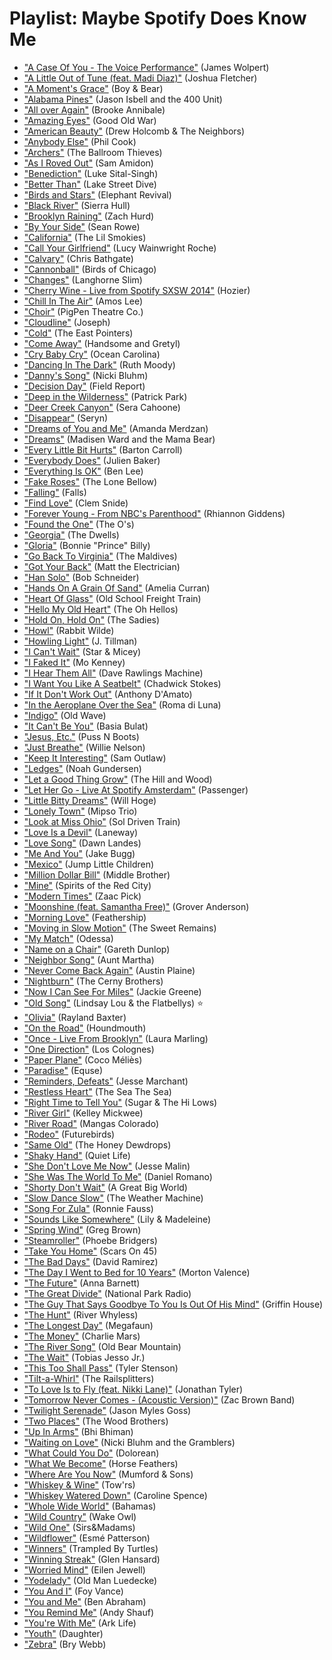 # Playlist: Maybe Spotify Does Know Me

- ["A Case Of You - The Voice Performance"](https://open.spotify.com/track/6YaB4TXX4s2AJreMQ6cuIj) (James Wolpert)
- ["A Little Out of Tune (feat. Madi Diaz)"](https://open.spotify.com/track/74FJvrPphBbIpJA7d0sNTw) (Joshua Fletcher)
- ["A Moment's Grace"](https://open.spotify.com/track/3TM3i2nMerIfP8aZyhhSOi) (Boy & Bear)
- ["Alabama Pines"](https://open.spotify.com/track/2tSmlP0tEBF0NzC6bkOpyg) (Jason Isbell and the 400 Unit)
- ["All over Again"](https://open.spotify.com/track/29mJvaklypdZ6XpE2W2nZS) (Brooke Annibale)
- ["Amazing Eyes"](https://open.spotify.com/track/3UGJdpJrWDp07V37Q5PNas) (Good Old War)
- ["American Beauty"](https://open.spotify.com/track/7K36drJq6lInkW6Kkojucp) (Drew Holcomb & The Neighbors)
- ["Anybody Else"](https://open.spotify.com/track/1Y7LqOgupOJcOl5SKDPLrY) (Phil Cook)
- ["Archers"](https://open.spotify.com/track/0rQyr2LkdMpJqGF1pfxwJi) (The Ballroom Thieves)
- ["As I Roved Out"](https://open.spotify.com/track/5mtje2p2GkzzTecWnPi5kt) (Sam Amidon)
- ["Benediction"](https://open.spotify.com/track/6KtizyqyvJ10bEbm1qNtPa) (Luke Sital-Singh)
- ["Better Than"](https://open.spotify.com/track/0NSEZeWHkYCknk1nAVO1Fh) (Lake Street Dive)
- ["Birds and Stars"](https://open.spotify.com/track/50pmnragHfe7a6EuggcKVI) (Elephant Revival)
- ["Black River"](https://open.spotify.com/track/38zy9o1Gq7NTotplSAv5aR) (Sierra Hull)
- ["Brooklyn Raining"](https://open.spotify.com/track/1M8zpxsXFxSTNzC4On1FIn) (Zach Hurd)
- ["By Your Side"](https://open.spotify.com/track/4pFSor779JDaj63gOssXIG) (Sean Rowe)
- ["California"](https://open.spotify.com/track/106wS7RzQ57SwzGuWr6KtJ) (The Lil Smokies)
- ["Call Your Girlfriend"](https://open.spotify.com/track/3pA60dpTgXxUr5WSnvyfmI) (Lucy Wainwright Roche)
- ["Calvary"](https://open.spotify.com/track/5Ciu3XsaZcOVF2ytLc2FSs) (Chris Bathgate)
- ["Cannonball"](https://open.spotify.com/track/004y2GqsEyEXoavUEqVLsr) (Birds of Chicago)
- ["Changes"](https://open.spotify.com/track/6rAdF3XlBhkfBEL2PqD2Ol) (Langhorne Slim)
- ["Cherry Wine - Live from Spotify SXSW 2014"](https://open.spotify.com/track/3e7JFHpdHdaUYD6mganVOa) (Hozier)
- ["Chill In The Air"](https://open.spotify.com/track/2fPjvOwIjwKapZz6FEl7N6) (Amos Lee)
- ["Choir"](https://open.spotify.com/track/4Z3xnMBpLylEkZM3Mp5J7b) (PigPen Theatre Co.)
- ["Cloudline"](https://open.spotify.com/track/5VXK0SX4IXRI1K9lkIWCEV) (Joseph)
- ["Cold"](https://open.spotify.com/track/21jyh4C64vD8MxHdEutWBq) (The East Pointers)
- ["Come Away"](https://open.spotify.com/track/5Zeiw8jeN2GFB6TjEaVlZE) (Handsome and Gretyl)
- ["Cry Baby Cry"](https://open.spotify.com/track/4mYNzDw0edwzgn6oAgNihS) (Ocean Carolina)
- ["Dancing In The Dark"](https://open.spotify.com/track/30K1jB2NQN9gJfasGZOJpe) (Ruth Moody)
- ["Danny's Song"](https://open.spotify.com/track/0m1SzTxua9zHqJZLJnZmEs) (Nicki Bluhm)
- ["Decision Day"](https://open.spotify.com/track/0pu4Jodrmwkz3ReFmShhPa) (Field Report)
- ["Deep in the Wilderness"](https://open.spotify.com/track/6MHaqeQQ3rMdWG1lkJt04f) (Patrick Park)
- ["Deer Creek Canyon"](https://open.spotify.com/track/7f7XDVYgznRghZVpnorBPF) (Sera Cahoone)
- ["Disappear"](https://open.spotify.com/track/6bvF3uR8yXSgEOPFoEoy7C) (Seryn)
- ["Dreams of You and Me"](https://open.spotify.com/track/37cz37dp4RMSLteVBzvhRn) (Amanda Merdzan)
- ["Dreams"](https://open.spotify.com/track/0dnXgy4a6bmqEO6fR4pHzx) (Madisen Ward and the Mama Bear)
- ["Every Little Bit Hurts"](https://open.spotify.com/track/0YnwJ2TPNsEHlZMvDSHOVZ) (Barton Carroll)
- ["Everybody Does"](https://open.spotify.com/track/7GPV9WeBaA83BdwCXsEvlC) (Julien Baker)
- ["Everything Is OK"](https://open.spotify.com/track/5LnOWh7fUpXzOMKN1YE7pb) (Ben Lee)
- ["Fake Roses"](https://open.spotify.com/track/0vOMIGINY5SN7zbJ0iCi5k) (The Lone Bellow)
- ["Falling"](https://open.spotify.com/track/3HsYJ3Cfglu5tOlObY2bhA) (Falls)
- ["Find Love"](https://open.spotify.com/track/1zckfyFhVkCVbDbqd7zhIq) (Clem Snide)
- ["Forever Young - From NBC's Parenthood"](https://open.spotify.com/track/0QYgtwYCftkAqunXmvkZtr) (Rhiannon Giddens)
- ["Found the One"](https://open.spotify.com/track/4yKDN7tj5xKJFwVcKIj1NU) (The O's)
- ["Georgia"](https://open.spotify.com/track/6ksAUifDJwBDbA9s9oEba8) (The Dwells)
- ["Gloria"](https://open.spotify.com/track/3kSw1KWcgHLtJH4PmF4xvh) (Bonnie "Prince" Billy)
- ["Go Back To Virginia"](https://open.spotify.com/track/3DhcJjPjAXbBnsjHGn6GY7) (The Maldives)
- ["Got Your Back"](https://open.spotify.com/track/50dBYnWiENMSrdCmGIo14w) (Matt the Electrician)
- ["Han Solo"](https://open.spotify.com/track/3K9cE86xdKoVD9uFq1Ii1I) (Bob Schneider)
- ["Hands On A Grain Of Sand"](https://open.spotify.com/track/50IKNJDNylziIUhrOF4GaN) (Amelia Curran)
- ["Heart Of Glass"](https://open.spotify.com/track/1upLX5ZNwsB5pXvWLMS7LD) (Old School Freight Train)
- ["Hello My Old Heart"](https://open.spotify.com/track/2c62Xf5Po1YSa1N6LOjPHy) (The Oh Hellos)
- ["Hold On, Hold On"](https://open.spotify.com/track/5VKMMRlpfkrhYFuXWXoCql) (The Sadies)
- ["Howl"](https://open.spotify.com/track/0dgnPh7n8yg3bAMd5L4abi) (Rabbit Wilde)
- ["Howling Light"](https://open.spotify.com/track/21YCqFwYMFe2IKgCexd214) (J. Tillman)
- ["I Can't Wait"](https://open.spotify.com/track/5VEDbBjTdi5G2pWJqIIucu) (Star & Micey)
- ["I Faked It"](https://open.spotify.com/track/0WHMZLm3GVSo5b0YeS5znb) (Mo Kenney)
- ["I Hear Them All"](https://open.spotify.com/track/7eVoWhSQz2pqKKTvAd3QZ5) (Dave Rawlings Machine)
- ["I Want You Like A Seatbelt"](https://open.spotify.com/track/4PyhVysDrWlNR0mmLWwGs7) (Chadwick Stokes)
- ["If It Don't Work Out"](https://open.spotify.com/track/6iecwK4wNSHx1lmchqek45) (Anthony D'Amato)
- ["In the Aeroplane Over the Sea"](https://open.spotify.com/track/373LuE9XuZMN4SHPJN37Xj) (Roma di Luna)
- ["Indigo"](https://open.spotify.com/track/21mv1MwQHiQSZeXw9a2NFs) (Old Wave)
- ["It Can't Be You"](https://open.spotify.com/track/5fryipSRKF00a4hie6pHL4) (Basia Bulat)
- ["Jesus, Etc."](https://open.spotify.com/track/2cPSeHPT4MIXVHqP9TRbAz) (Puss N Boots)
- ["Just Breathe"](https://open.spotify.com/track/3rIgqH7rTzpB7Gtvo6oDsA) (Willie Nelson)
- ["Keep It Interesting"](https://open.spotify.com/track/5icUbHCTeiBDOFNK9uxwXQ) (Sam Outlaw)
- ["Ledges"](https://open.spotify.com/track/1Mw9uSVU0DsPrq6SoJdacM) (Noah Gundersen)
- ["Let a Good Thing Grow"](https://open.spotify.com/track/0VjKaDzeEmARI8uELv9y5y) (The Hill and Wood)
- ["Let Her Go - Live At Spotify Amsterdam"](https://open.spotify.com/track/2JXnsuFhfVgLHPL1mp3xdW) (Passenger)
- ["Little Bitty Dreams"](https://open.spotify.com/track/67abw3JV7ce2kOcxkGwmGD) (Will Hoge)
- ["Lonely Town"](https://open.spotify.com/track/0mtcZNJZxOwc2gHqTF5AEf) (Mipso Trio)
- ["Look at Miss Ohio"](https://open.spotify.com/track/1FLmKmW4rNy378vux2DuUf) (Sol Driven Train)
- ["Love Is a Devil"](https://open.spotify.com/track/5HbkqWc393vdhmmYD4Efgt) (Laneway)
- ["Love Song"](https://open.spotify.com/track/6M9kWYKNZdcntGMKEGrvsB) (Dawn Landes)
- ["Me And You"](https://open.spotify.com/track/7gqIu1VejwZG3GasjUxeG6) (Jake Bugg)
- ["Mexico"](https://open.spotify.com/track/4bAlvRdlQeyMxi6EokQduj) (Jump Little Children)
- ["Million Dollar Bill"](https://open.spotify.com/track/2Gcxmc6QIBFtZvXhML4afF) (Middle Brother)
- ["Mine"](https://open.spotify.com/track/4jwCTsvbTrX9AGwC7dbZ8b) (Spirits of the Red City)
- ["Modern Times"](https://open.spotify.com/track/3hAtgZ1MKyyfpRwOIWktYO) (Zaac Pick)
- ["Moonshine (feat. Samantha Free)"](https://open.spotify.com/track/679UYnoG6t8Etq50Y6T4oj) (Grover Anderson)
- ["Morning Love"](https://open.spotify.com/track/2spGltAm1sy8foy0faDbZ4) (Feathership)
- ["Moving in Slow Motion"](https://open.spotify.com/track/1JzJFYOlNFISoz28z5t20x) (The Sweet Remains)
- ["My Match"](https://open.spotify.com/track/4fGBxRbzWrdMmXOz5ScbGA) (Odessa)
- ["Name on a Chair"](https://open.spotify.com/track/2Gtixd4QSCI4sKDvLZp54r) (Gareth Dunlop)
- ["Neighbor Song"](https://open.spotify.com/track/3ZxGYOBBEMQETY2iYTj69B) (Aunt Martha)
- ["Never Come Back Again"](https://open.spotify.com/track/2NcKB7kIOQvE0UwhiL31qB) (Austin Plaine)
- ["Nightburn"](https://open.spotify.com/track/3yV6gF1wjYqFFGQihad0xX) (The Cerny Brothers)
- ["Now I Can See For Miles"](https://open.spotify.com/track/76mBaDOKQVNIjIuGiM1YdW) (Jackie Greene)
- ["Old Song"](https://open.spotify.com/track/3CBlZSkzD0S3EAU9jdNZZX) (Lindsay Lou & the Flatbellys) :star:
- ["Olivia"](https://open.spotify.com/track/75ATxsSO6V87RSR4UXLj2G) (Rayland Baxter)
- ["On the Road"](https://open.spotify.com/track/0Ja8hGjNaq22wMUmLYhSxm) (Houndmouth)
- ["Once - Live From Brooklyn"](https://open.spotify.com/track/3dogfTRWbMs0vzd3qCYoyE) (Laura Marling)
- ["One Direction"](https://open.spotify.com/track/5KkTwb5ij3OWtRo0kt6PhM) (Los Colognes)
- ["Paper Plane"](https://open.spotify.com/track/1ghzUpWIIiOxtZ5CU0fKX1) (Coco Méliès)
- ["Paradise"](https://open.spotify.com/track/7AiVTu0ZvGVGyo13fUl5IV) (Equse)
- ["Reminders, Defeats"](https://open.spotify.com/track/0T2ukQn8lHK6BwwUAEmtrw) (Jesse Marchant)
- ["Restless Heart"](https://open.spotify.com/track/4oHYohMXXYINJkTSdJYQqo) (The Sea The Sea)
- ["Right Time to Tell You"](https://open.spotify.com/track/5yX3fjNMk1oqHFCAm8x8ZE) (Sugar & The Hi Lows)
- ["River Girl"](https://open.spotify.com/track/1JbINJDjNIzzcjrS0QnO9m) (Kelley Mickwee)
- ["River Road"](https://open.spotify.com/track/1TozqySnX55pVZtkaLhB76) (Mangas Colorado)
- ["Rodeo"](https://open.spotify.com/track/2FMuoG8zdNhyfkCI2ZMgFe) (Futurebirds)
- ["Same Old"](https://open.spotify.com/track/0AMirIzDSrGcaImghy0fVY) (The Honey Dewdrops)
- ["Shaky Hand"](https://open.spotify.com/track/7r4lCyEJqQxQKMNt5DKM6M) (Quiet Life)
- ["She Don't Love Me Now"](https://open.spotify.com/track/06D3ZYX14seb1zJESXy9iz) (Jesse Malin)
- ["She Was The World To Me"](https://open.spotify.com/track/7MdKcybxC6aPStXMOx60Fj) (Daniel Romano)
- ["Shorty Don't Wait"](https://open.spotify.com/track/33caYRuBFGkI5JaFMUeydz) (A Great Big World)
- ["Slow Dance Slow"](https://open.spotify.com/track/025ygk5vTSrwobZNk6OM5W) (The Weather Machine)
- ["Song For Zula"](https://open.spotify.com/track/3cjimTXToU7PtN6NfLqCEG) (Ronnie Fauss)
- ["Sounds Like Somewhere"](https://open.spotify.com/track/3S1TFVfmjtx7dt4LQAbkIW) (Lily & Madeleine)
- ["Spring Wind"](https://open.spotify.com/track/6WRKgNXy93NabH6Ssz7dCT) (Greg Brown)
- ["Steamroller"](https://open.spotify.com/track/5Wl4pLOHAi7MuCjhSIe6LM) (Phoebe Bridgers)
- ["Take You Home"](https://open.spotify.com/track/3z655k46fCx4XSjZieFbUb) (Scars On 45)
- ["The Bad Days"](https://open.spotify.com/track/0tfJ4wcUYmwiEz2WcLyqVL) (David Ramirez)
- ["The Day I Went to Bed for 10 Years"](https://open.spotify.com/track/1YUjpja6kT6sbSrW8EZSOm) (Morton Valence)
- ["The Future"](https://open.spotify.com/track/2OVqYcvadhEjes5Rql8vvt) (Anna Barnett)
- ["The Great Divide"](https://open.spotify.com/track/4opliWxDv9kac38atc4kQ8) (National Park Radio)
- ["The Guy That Says Goodbye To You Is Out Of His Mind"](https://open.spotify.com/track/2EVFDB1blK9nZcUydO5Alq) (Griffin House)
- ["The Hunt"](https://open.spotify.com/track/1WPDc6h6igXcZMZn5zjjfq) (River Whyless)
- ["The Longest Day"](https://open.spotify.com/track/2VTuqNKn0qJ4tCHutrRMQl) (Megafaun)
- ["The Money"](https://open.spotify.com/track/2MIaySf6bIXcohexupFD6z) (Charlie Mars)
- ["The River Song"](https://open.spotify.com/track/4APKD5Ql20k5ha8CVWhS0I) (Old Bear Mountain)
- ["The Wait"](https://open.spotify.com/track/7FlG1jSqoaKjPwdgUOe2Io) (Tobias Jesso Jr.)
- ["This Too Shall Pass"](https://open.spotify.com/track/0u4WwJBdKjrMPXXnZVaXQE) (Tyler Stenson)
- ["Tilt-a-Whirl"](https://open.spotify.com/track/6kMgqDiWZdbMGcxTtQ5OJv) (The Railsplitters)
- ["To Love Is to Fly (feat. Nikki Lane)"](https://open.spotify.com/track/7K6CzBJhHfG19ZH4kLbRMB) (Jonathan Tyler)
- ["Tomorrow Never Comes - (Acoustic Version)"](https://open.spotify.com/track/332DVyRWao3WzB0QrWl7pN) (Zac Brown Band)
- ["Twilight Serenade"](https://open.spotify.com/track/6YQsXb0ULBX4MqgCqyeCSp) (Jason Myles Goss)
- ["Two Places"](https://open.spotify.com/track/49szGzch2eFixi4ZHIT4fV) (The Wood Brothers)
- ["Up In Arms"](https://open.spotify.com/track/3wnHB1qJfhmz23C29qkykc) (Bhi Bhiman)
- ["Waiting on Love"](https://open.spotify.com/track/4K713jckqenh3J3hXzYUO1) (Nicki Bluhm and the Gramblers)
- ["What Could You Do"](https://open.spotify.com/track/1G63eyWkCsroIWdGfAjtVR) (Dolorean)
- ["What We Become"](https://open.spotify.com/track/68wamAZjUg2XAceIYsfKne) (Horse Feathers)
- ["Where Are You Now"](https://open.spotify.com/track/4rzWrb9KT2v71cyuHhcbJY) (Mumford & Sons)
- ["Whiskey & Wine"](https://open.spotify.com/track/5AvssCglyvhDJFOUYn4gOF) (Tow'rs)
- ["Whiskey Watered Down"](https://open.spotify.com/track/51NHbsQ8T0neJJGmWs1vCA) (Caroline Spence)
- ["Whole Wide World"](https://open.spotify.com/track/3e5eR2DBoHD2qR4HN3YmTv) (Bahamas)
- ["Wild Country"](https://open.spotify.com/track/6OOwVXCHWHFVRizGA6DPox) (Wake Owl)
- ["Wild One"](https://open.spotify.com/track/27XwL2kR3GWx7E1rw9I2Et) (Sirs&Madams)
- ["Wildflower"](https://open.spotify.com/track/0A9JuOiCvZUgkStM609kXT) (Esmé Patterson)
- ["Winners"](https://open.spotify.com/track/24iNTcDw03qMYCS3mJaq5f) (Trampled By Turtles)
- ["Winning Streak"](https://open.spotify.com/track/2vaoKrieU38LtJAYWXpeju) (Glen Hansard)
- ["Worried Mind"](https://open.spotify.com/track/2EZCU2Az6ANYBfNde3DvWb) (Eilen Jewell)
- ["Yodelady"](https://open.spotify.com/track/68fJc9cKIOFCUDOcFear7I) (Old Man Luedecke)
- ["You And I"](https://open.spotify.com/track/2QZ4mfTcIgxwEE6oZNtrqA) (Foy Vance)
- ["You and Me"](https://open.spotify.com/track/0LcZufHJfVhS1F0VJX94mc) (Ben Abraham)
- ["You Remind Me"](https://open.spotify.com/track/45oPr7jGsJFc7QXJvcOyzV) (Andy Shauf)
- ["You're With Me"](https://open.spotify.com/track/3rhYEaqXFYU1nRrxbTTsmG) (Ark Life)
- ["Youth"](https://open.spotify.com/track/2YruoMfTiB8ryghIY8gsD5) (Daughter)
- ["Zebra"](https://open.spotify.com/track/4yMb4ONjoDoEDfCFHApGXa) (Bry Webb)
